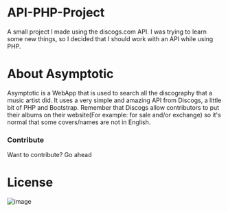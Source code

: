 # API-PHP-Project
A small project I made using the discogs.com API. 
I was trying to learn some new things, so I decided that I should work with an API while using PHP. 

# About Asymptotic
Asymptotic is a WebApp that is used to search all the discography that a music artist did. It uses a very simple and amazing API from Discogs, a little bit of PHP and Bootstrap. Remember that Discogs allow contributors to put their albums on their website(For example: for sale and/or exchange) so it's normal that some covers/names are not in English.



### Contribute
Want to contribute? Go ahead 

# License
![image](https://upload.wikimedia.org/wikipedia/commons/f/f8/License_icon-mit-88x31-2.svg)